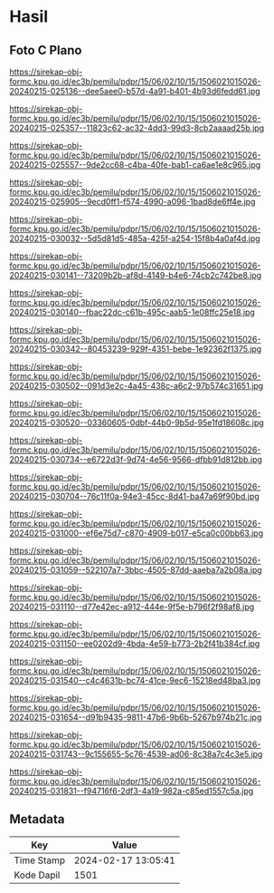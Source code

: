 # Hasil

## Foto C Plano

https://sirekap-obj-formc.kpu.go.id/ec3b/pemilu/pdpr/15/06/02/10/15/1506021015026-20240215-025136--dee5aee0-b57d-4a91-b401-4b93d6fedd61.jpg

https://sirekap-obj-formc.kpu.go.id/ec3b/pemilu/pdpr/15/06/02/10/15/1506021015026-20240215-025357--11823c62-ac32-4dd3-99d3-8cb2aaaad25b.jpg

https://sirekap-obj-formc.kpu.go.id/ec3b/pemilu/pdpr/15/06/02/10/15/1506021015026-20240215-025557--9de2cc68-c4ba-40fe-bab1-ca6ae1e8c965.jpg

https://sirekap-obj-formc.kpu.go.id/ec3b/pemilu/pdpr/15/06/02/10/15/1506021015026-20240215-025905--9ecd0ff1-f574-4990-a096-1bad8de6ff4e.jpg

https://sirekap-obj-formc.kpu.go.id/ec3b/pemilu/pdpr/15/06/02/10/15/1506021015026-20240215-030032--5d5d81d5-485a-425f-a254-15f8b4a0af4d.jpg

https://sirekap-obj-formc.kpu.go.id/ec3b/pemilu/pdpr/15/06/02/10/15/1506021015026-20240215-030141--73209b2b-af8d-4149-b4e6-74cb2c742be8.jpg

https://sirekap-obj-formc.kpu.go.id/ec3b/pemilu/pdpr/15/06/02/10/15/1506021015026-20240215-030140--fbac22dc-c61b-495c-aab5-1e08ffc25e18.jpg

https://sirekap-obj-formc.kpu.go.id/ec3b/pemilu/pdpr/15/06/02/10/15/1506021015026-20240215-030342--80453239-929f-4351-bebe-1e92362f1375.jpg

https://sirekap-obj-formc.kpu.go.id/ec3b/pemilu/pdpr/15/06/02/10/15/1506021015026-20240215-030502--091d3e2c-4a45-438c-a6c2-97b574c31651.jpg

https://sirekap-obj-formc.kpu.go.id/ec3b/pemilu/pdpr/15/06/02/10/15/1506021015026-20240215-030520--03360605-0dbf-44b0-9b5d-95e1fd18608c.jpg

https://sirekap-obj-formc.kpu.go.id/ec3b/pemilu/pdpr/15/06/02/10/15/1506021015026-20240215-030734--e6722d3f-9d74-4e56-9566-dfbb91d812bb.jpg

https://sirekap-obj-formc.kpu.go.id/ec3b/pemilu/pdpr/15/06/02/10/15/1506021015026-20240215-030704--76c11f0a-94e3-45cc-8d41-ba47a69f90bd.jpg

https://sirekap-obj-formc.kpu.go.id/ec3b/pemilu/pdpr/15/06/02/10/15/1506021015026-20240215-031000--ef6e75d7-c870-4909-b017-e5ca0c00bb63.jpg

https://sirekap-obj-formc.kpu.go.id/ec3b/pemilu/pdpr/15/06/02/10/15/1506021015026-20240215-031059--522107a7-3bbc-4505-87dd-aaeba7a2b08a.jpg

https://sirekap-obj-formc.kpu.go.id/ec3b/pemilu/pdpr/15/06/02/10/15/1506021015026-20240215-031110--d77e42ec-a912-444e-9f5e-b796f2f98af8.jpg

https://sirekap-obj-formc.kpu.go.id/ec3b/pemilu/pdpr/15/06/02/10/15/1506021015026-20240215-031150--ee0202d9-4bda-4e59-b773-2b2f41b384cf.jpg

https://sirekap-obj-formc.kpu.go.id/ec3b/pemilu/pdpr/15/06/02/10/15/1506021015026-20240215-031540--c4c4631b-bc74-41ce-9ec6-15218ed48ba3.jpg

https://sirekap-obj-formc.kpu.go.id/ec3b/pemilu/pdpr/15/06/02/10/15/1506021015026-20240215-031654--d91b9435-9811-47b6-9b6b-5267b974b21c.jpg

https://sirekap-obj-formc.kpu.go.id/ec3b/pemilu/pdpr/15/06/02/10/15/1506021015026-20240215-031743--9c155655-5c76-4539-ad06-8c38a7c4c3e5.jpg

https://sirekap-obj-formc.kpu.go.id/ec3b/pemilu/pdpr/15/06/02/10/15/1506021015026-20240215-031831--f94716f6-2df3-4a19-982a-c85ed1557c5a.jpg


## Metadata

| Key        | Value               |
| ---------- | ------------------- |
| Time Stamp | 2024-02-17 13:05:41 |
| Kode Dapil | 1501                |



